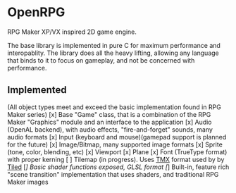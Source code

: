 # OpenRPG

RPG Maker XP/VX inspired 2D game engine.

The base library is implemented in pure C for maximum performance and interopablity. The
library does all the heavy lifting, allowing any language that binds to it to focus on
gameplay, and not be concerned with performance.

## Implemented

(All object types meet and exceed the basic implementation found in RPG Maker series)
[x] Base "Game" class, that is a combination of the RPG Maker "Graphics" module and an interface to the application
[x] Audio (OpenAL backend), with audio effects, "fire-and-forget" sounds, many audio formats
[x] Input (keyboard and mouse)(gamepad support is planned for the future)
[x] Image/Bitmap, many supported image formats
[x] Sprite (tone, color, blending, etc)
[x] Viewport
[x] Plane
[x] Font (TrueType format) with proper kerning
[ ] Tilemap (in progress). Uses [TMX](https://doc.mapeditor.org/en/stable/reference/tmx-map-format/) format used by by [Tiled](https://www.mapeditor.org/)
[*] Basic shader functions exposed, GLSL format
[*] Built-in, feature rich "scene transition" implementation that uses shaders, and traditional RPG Maker images
